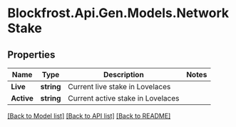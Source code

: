 # Blockfrost.Api.Gen.Models.NetworkStake
## Properties

Name | Type | Description | Notes
------------ | ------------- | ------------- | -------------
**Live** | **string** | Current live stake in Lovelaces | 
**Active** | **string** | Current active stake in Lovelaces | 

[[Back to Model list]](../README.md#documentation-for-models) [[Back to API list]](../README.md#documentation-for-api-endpoints) [[Back to README]](../README.md)

